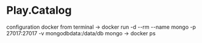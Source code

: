 # Play.Catalog

configuration docker from terminal
  -> docker run -d --rm --name mongo -p 27017:27017 -v mongodbdata:/data/db mongo
  -> docker ps
